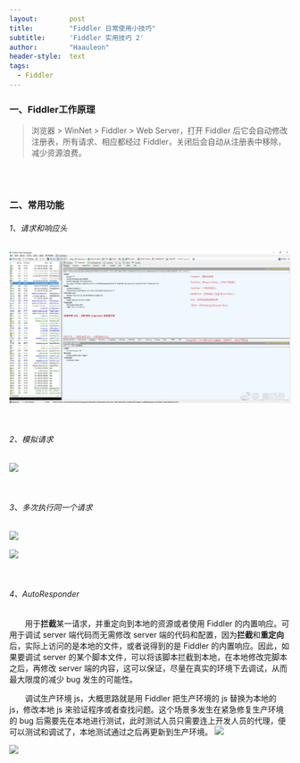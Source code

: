 ```yaml
---
layout:        post
title:         "Fiddler 日常使用小技巧"
subtitle:      'Fiddler 实用技巧 2'
author:        "Haauleon"
header-style:  text
tags:
  - Fiddler
---
```


### 一、Fiddler工作原理
> 浏览器 > WinNet > Fiddler > Web Server，打开 Fiddler 后它会自动修改注册表，所有请求、相应都经过 Fiddler，关闭后会自动从注册表中移除，减少资源浪费。

<br>
<br>

### 二、常用功能
###### 1、请求和响应头
![](\img\in-post\post-fiddler\2019-01-25-FiddlerDaily-1.jpg)      

<br>

###### 2、模拟请求
![](\img\in-post\post-fiddler\2019-01-24-FiddlerDaily-2.jpg)    

<br>

###### 3、多次执行同一个请求
![](\img\in-post\post-fiddler\2019-01-24-FiddlerDaily-3.jpg)         

![](\img\in-post\post-fiddler\2019-01-24-FiddlerDaily-4.jpg)

<br>

###### 4、AutoResponder      
&emsp;&emsp;用于**拦截**某一请求，并重定向到本地的资源或者使用 Fiddler 的内置响应。可用于调试 server 端代码而无需修改 server 端的代码和配置，因为**拦截**和**重定向**后，实际上访问的是本地的文件，或者说得到的是 Fiddler 的内置响应。因此，如果要调试 server 的某个脚本文件，可以将该脚本拦截到本地，在本地修改完脚本之后，再修改 server 端的内容，这可以保证，尽量在真实的环境下去调试，从而最大限度的减少 bug 发生的可能性。         

&emsp;&emsp;调试生产环境 js，大概思路就是用 Fiddler 把生产环境的 js 替换为本地的 js，修改本地 js 来验证程序或者查找问题。这个场景多发生在紧急修复生产环境的 bug 后需要先在本地进行测试，此时测试人员只需要连上开发人员的代理，便可以测试和调试了，本地测试通过之后再更新到生产环境。
![](\img\in-post\post-fiddler\2019-01-24-FiddlerDaily-5.jpg)         

![](\img\in-post\post-fiddler\2019-01-24-FiddlerDaily-6.jpg)